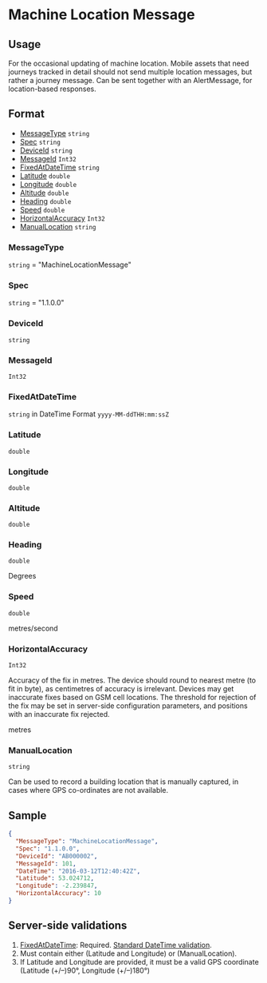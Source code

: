 # Machine Location Message
## Usage
For the occasional updating of machine location. Mobile assets that need journeys tracked in detail should not send multiple location messages, but rather a journey message. Can be sent together with an AlertMessage, for location-based responses.

## Format
* [MessageType](#messagetype) ```string```
* [Spec](#spec) ```string```
* [DeviceId](#deviceid) ```string```
* [MessageId](#messageid) ```Int32```
* [FixedAtDateTime](#fixedatdatetime) ```string```
* [Latitude](#latitude) ```double```
* [Longitude](#longitude) ```double```
* [Altitude](#altitude) ```double```
* [Heading](#heading) ```double```
* [Speed](#speed) ```double```
* [HorizontalAccuracy](#horizontalaccuracy) ```Int32```
* [ManualLocation](#manualLocation) ```string```

### MessageType
```string``` = "MachineLocationMessage"
### Spec
```string``` = "1.1.0.0"
### DeviceId
```string``` 
### MessageId
```Int32```
### FixedAtDateTime
```string``` in DateTime Format ```yyyy-MM-ddTHH:mm:ssZ```
### Latitude
```double``` 
### Longitude
```double``` 
### Altitude
```double``` 
### Heading
```double```

Degrees
### Speed
```double``` 

metres/second
### HorizontalAccuracy
```Int32``` 

Accuracy of the fix in metres. The device should round to nearest metre (to fit in byte), as centimetres of accuracy is irrelevant. Devices may get inaccurate fixes based on GSM cell locations. The threshold for rejection of the fix may be set in server-side configuration parameters, and positions with an inaccurate fix rejected.

metres
### ManualLocation
```string``` 

Can be used to record a building location that is manually captured, in cases where GPS co-ordinates are not available.

## Sample
```JSON
{
  "MessageType": "MachineLocationMessage",
  "Spec": "1.1.0.0",
  "DeviceId": "AB000002",
  "MessageId": 101,
  "DateTime": "2016-03-12T12:40:42Z",
  "Latitude": 53.024712,
  "Longitude": -2.239847,
  "HorizontalAccuracy": 10
}
```

## Server-side validations
1. [FixedAtDateTime](#fixedatdatetime): Required. [Standard DateTime validation](../00-UsageNotes/DateTime-Formatting.md#standardddateTimevalidation).
2. Must contain either (Latitude and Longitude) or (ManualLocation).
3. If Latitude and Longitude are provided, it must be a valid GPS coordinate (Latitude (+/–)90°, Longitude (+/–)180°)